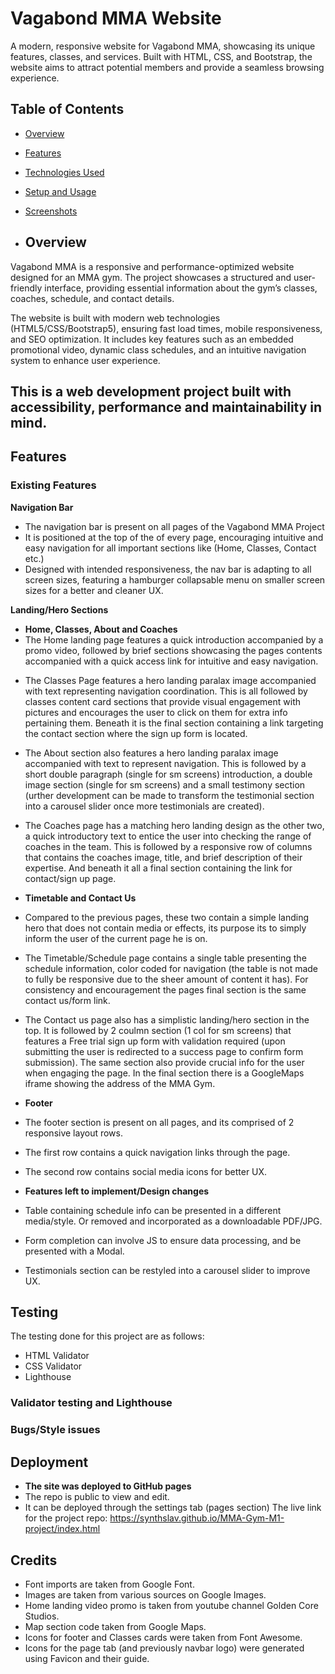 # Vagabond MMA Website
A modern, responsive website for Vagabond MMA, showcasing its unique features, classes, and services. Built with HTML, CSS, and Bootstrap, the website aims to attract potential members and provide a seamless browsing experience.
## Table of Contents
- [Overview](#overview)
- [Features](#features)
- [Technologies Used](#technologies-used)
- [Setup and Usage](#setup-and-usage)
- [Screenshots](#screenshots)

- ## Overview
Vagabond MMA is a responsive and performance-optimized website designed for an MMA gym. The project showcases a structured and user-friendly interface, providing essential information about the gym’s classes, coaches, schedule, and contact details.

The website is built with modern web technologies (HTML5/CSS/Bootstrap5), ensuring fast load times, mobile responsiveness, and SEO optimization. It includes key features such as an embedded promotional video, dynamic class schedules, and an intuitive navigation system to enhance user experience.

This is a web development project built with accessibility, performance and maintainability in mind.
--------------
## Features

### Existing Features

__Navigation Bar__
- The navigation bar is present on all pages of the Vagabond MMA Project
- It is positioned at the top of the of every page, encouraging intuitive and easy navigation for all important sections like (Home, Classes, Contact etc.)
- Designed with intended responsiveness, the nav bar is adapting to all screen sizes, featuring a hamburger collapsable menu on smaller screen sizes for a better and cleaner UX.

<!-- Nav Bar snippet to be placed here -->

__Landing/Hero Sections__
- __Home, Classes, About and Coaches__
- The Home landing page features a quick introduction accompanied by a promo video, followed by brief sections showcasing the pages contents accompanied with a quick access link for intuitive and easy navigation.
<!-- User experience Story for Classes Page should be placed here at later point. -->
- The Classes Page features a hero landing paralax image accompanied with text representing navigation coordination. This is all followed by classes content card sections that provide visual engagement with pictures and encourages the user to click on them for extra info pertaining them. Beneath it is the final section containing a link targeting the contact section where the sign up form is located.

- The About section also features a hero landing paralax image accompanied with text to represent navigation. This is followed by a short double paragraph (single for sm screens) introduction, a double image section (single for sm screens) and a small testimony section (urther development can be made to transform the testimonial section into a carousel slider once more testimonials are created).
<!-- UX story for coaches page screenshot/text should be placed here at a later point. -->
- The Coaches page has a matching hero landing design as the other two, a quick introductory text to entice the user into checking the range of coaches in the team. This is followed by a responsive row of columns that contains the coaches image, title, and brief description of their expertise. And beneath it all a final section containing the link for contact/sign up page.

- __Timetable and Contact Us__
- Compared to the previous pages, these two contain a simple landing hero that does not contain media or effects, its purpose its to simply inform the user of the current page he is on.
<!-- UX Story for timetable/schedule page -->
- The Timetable/Schedule page contains a single table presenting the schedule information, color coded for navigation (the table is not made to fully be responsive due to the sheer amount of content it has). For consistency and encouragement the pages final section is the same contact us/form link.
<!-- UX Story for Contact us page -->
 - The Contact us page also has a simplistic landing/hero section in the top. It is followed by 2 coulmn section (1 col for sm screens) that features a Free trial sign up form with validation required (upon submitting the user is redirected to a success page to confirm form submission). The same section  also provide crucial info for the user when engaging the page. In the final section there is a GoogleMaps iframe showing the address of the MMA Gym.
 
 - __Footer__
 - The footer section is present on all pages, and its comprised of 2 responsive layout rows.
 - The first row contains a quick  navigation links through the page.
 - The second row contains social media icons for better UX.

 - __Features left to implement/Design changes__
 - Table containing schedule info can be presented in a different media/style. Or removed and incorporated as a downloadable PDF/JPG.
 - Form completion can involve JS to ensure data processing, and be presented with a Modal.
 - Testimonials section can be restyled into a carousel slider to improve UX.

## Testing
The testing done for this project are as follows:
- HTML Validator
- CSS Validator
- Lighthouse
<!-- List of info/images to explain validators/lighthouse -->
### Validator testing and Lighthouse

### Bugs/Style issues
## Deployment
- __The site was deployed to GitHub pages__
- The repo is public to view and edit.
- It can be deployed through the settings tab (pages section)
The live link for the project repo: https://synthslav.github.io/MMA-Gym-M1-project/index.html

## Credits
- Font imports are taken from Google Font.
- Images are taken from various sources on Google Images.
- Home landing video promo is taken from youtube channel Golden Core Studios.
- Map section code taken from Google Maps.
- Icons for footer and Classes cards were taken from Font Awesome.
- Icons for the page tab (and previously navbar logo) were generated using Favicon and their guide.